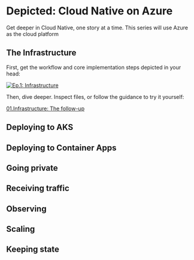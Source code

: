 # Depicted: Cloud Native on Azure

Get deeper in Cloud Native, one story at a time. This series will use Azure as the cloud platform

## The Infrastructure

First, get the workflow and core implementation steps depicted in your head:

<a href="https://www.youtube.com/watch?v=s6sJ0cZUlV8" target="_blank"><img src="https://img.youtube.com/vi/s6sJ0cZUlV8/0.jpg" alt="Ep.1: Infrastructure" /></a>

Then, dive deeper. Inspect files, or follow the guidance to try it yourself:

[01.Infrastructure: The follow-up](01.Platform/README.md)

## Deploying to AKS
## Deploying to Container Apps
## Going private
## Receiving traffic
## Observing
## Scaling
## Keeping state